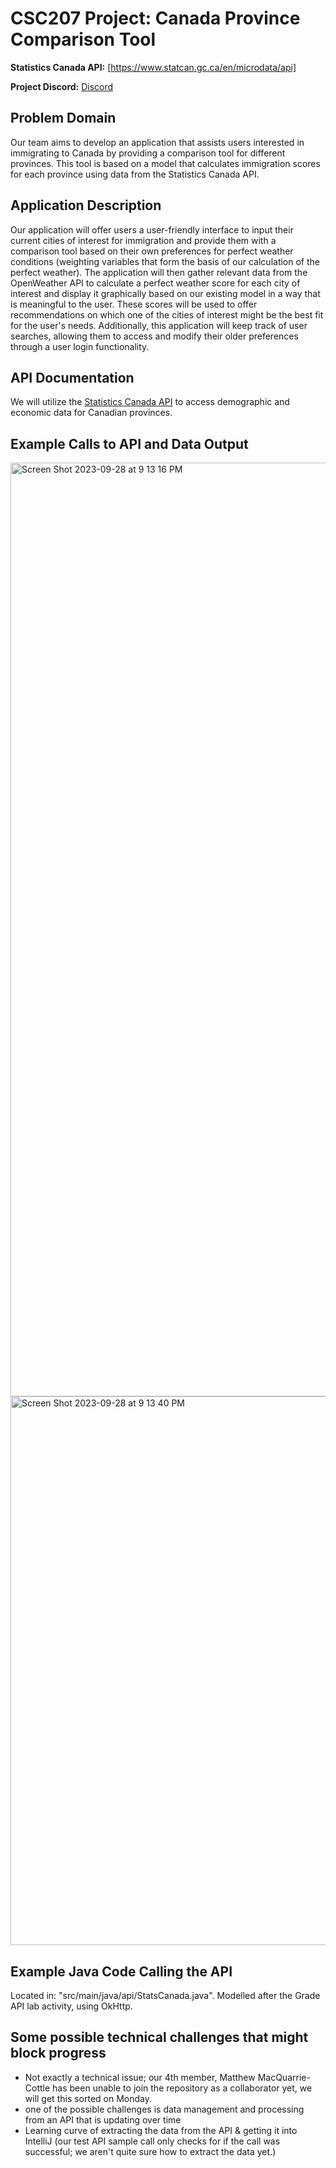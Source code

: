 # CSC207 Project: Canada Province Comparison Tool

**Statistics Canada API:** [https://www.statcan.gc.ca/en/microdata/api]

**Project Discord:** [ Discord ](https://discord.gg/Vnf28JWz)

## Problem Domain

Our team aims to develop an application that assists users interested in immigrating to Canada by providing a comparison tool for different provinces. This tool is based on a model that calculates immigration scores for each province using data from the Statistics Canada API.

## Application Description

Our application will offer users a user-friendly interface to input their current cities of interest for immigration and provide them with a comparison tool based on their own preferences for perfect weather conditions (weighting variables that form the basis of our calculation of the perfect weather). The application will then gather relevant data from the OpenWeather API to calculate a perfect weather score for each city of interest and display it graphically based on our existing model in a way that is meaningful to the user. These scores will be used to offer recommendations on which one of the cities of interest might be the best fit for the user's needs. Additionally, this application will keep track of user searches, allowing them to access and modify their older preferences through a user login functionality.
## API Documentation

We will utilize the [Statistics Canada API](https://www.statcan.gc.ca/eng/developers/wds/rest) to access demographic and economic data for Canadian provinces.

## Example Calls to API and Data Output
<img width="1494" alt="Screen Shot 2023-09-28 at 9 13 16 PM" src="https://github.com/kiarashkianid/CSC207-project/assets/145369644/e31685ef-1685-4a46-a35a-ec46db51a515">

<img width="878" alt="Screen Shot 2023-09-28 at 9 13 40 PM" src="https://github.com/kiarashkianid/CSC207-project/assets/145369644/dba9a1f0-23f4-4106-a80e-f5546d555718">

## Example Java Code Calling the API

Located in: "src/main/java/api/StatsCanada.java". Modelled after the Grade API lab activity, using OkHttp.


## Some possible technical challenges that might block progress
- Not exactly a technical issue; our 4th member, Matthew MacQuarrie-Cottle has been unable to join the repository as a collaborator yet, we will get this sorted on Monday. 
- one of the possible challenges is data management and processing from an API that is updating over time
- Learning curve of extracting the data from the API & getting it into IntelliJ (our test API sample call only checks for if the call was successful; we aren't quite sure how to extract the data yet.)


